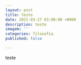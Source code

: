 ```yaml
---
layout: post
title: teste
date: 2021-03-27 03:00:00 +0000
description: teste
imagem: ''
categories: filosofia
published: false

---
```

teste